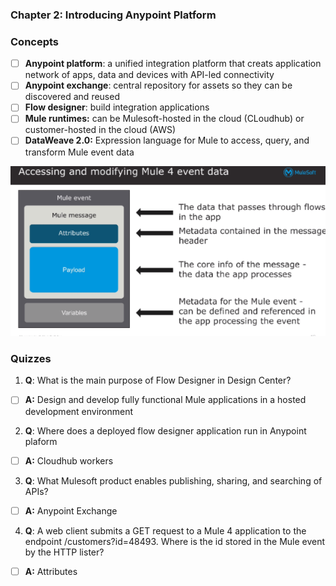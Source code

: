 ### Chapter 2: Introducing Anypoint Platform
### Concepts
- [ ] **Anypoint platform**: a unified integration platform that creats application network of apps, data and devices with API-led connectivity
- [ ] **Anypoint exchange**: central repository for assets so they can be discovered and reused
- [ ] **Flow designer**: build integration applications
- [ ] **Mule runtimes:** can be Mulesoft-hosted in the cloud (CLoudhub) or customer-hosted in the cloud (AWS)
- [ ] **DataWeave 2.0:** Expression language for Mule to access, query, and transform Mule event data 

![Mule event](https://github.com/kraynguyen1/LearningMulesoft/blob/main/Week1/Screenshot%202021-07-16%20125650.png)


### Quizzes
1. **Q**: What is the main purpose of Flow Designer in Design Center?
- [ ] **A:** Design and develop fully functional Mule applications in a hosted development environment
2. **Q**: Where does a deployed flow designer application run in Anypoint plaform
- [ ] **A:** Cloudhub workers
3. **Q**: What Mulesoft product enables publishing, sharing, and searching of APIs?
- [ ] **A:** Anypoint Exchange
4. **Q**: A web client submits a GET request to a Mule 4 application to the endpoint /customers?id=48493. Where is the id stored in the Mule event by the HTTP lister?
- [ ] **A:** Attributes





